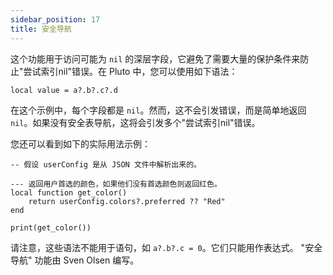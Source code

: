 ```yaml
---
sidebar_position: 17
title: 安全导航
---
```


这个功能用于访问可能为 `nil` 的深层字段，它避免了需要大量的保护条件来防止"尝试索引nil"错误。在 Pluto 中，您可以使用如下语法：

```pluto showLineNumbers title="基本用法"
local value = a?.b?.c?.d
```

在这个示例中，每个字段都是 `nil`。然而，这不会引发错误，而是简单地返回 `nil`。如果没有安全表导航，这将会引发多个"尝试索引nil"错误。

您还可以看到如下的实际用法示例：

```pluto showLineNumbers title="实际用法"
-- 假设 userConfig 是从 JSON 文件中解析出来的。

--- 返回用户首选的颜色，如果他们没有首选颜色则返回红色。
local function get_color()
    return userConfig.colors?.preferred ?? "Red"
end

print(get_color())
```
请注意，这些语法不能用于语句，如 `a?.b?.c = 0`。它们只能用作表达式。 "安全导航" 功能由 Sven Olsen 编写。